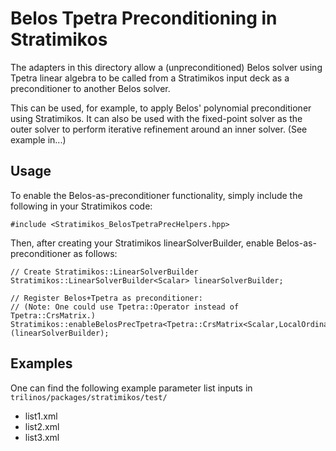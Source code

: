 # Belos Tpetra Preconditioning in Stratimikos

The adapters in this directory allow a (unpreconditioned) Belos solver using Tpetra linear algebra to be called from a Stratimikos input deck as a preconditioner to another Belos solver.  

This can be used, for example, to apply Belos' polynomial preconditioner using Stratimikos.
It can also be used with the fixed-point solver as the outer solver to perform iterative refinement around an inner solver. 
(See example in...)



## Usage

To enable the Belos-as-preconditioner functionality, simply include the following in your Stratimikos code: 

```
#include <Stratimikos_BelosTpetraPrecHelpers.hpp>
```

Then, after creating your Stratimikos linearSolverBuilder, enable Belos-as-preconditioner as follows:

```
// Create Stratimikos::LinearSolverBuilder
Stratimikos::LinearSolverBuilder<Scalar> linearSolverBuilder;

// Register Belos+Tpetra as preconditioner:
// (Note: One could use Tpetra::Operator instead of Tpetra::CrsMatrix.)
Stratimikos::enableBelosPrecTpetra<Tpetra::CrsMatrix<Scalar,LocalOrdinal,GlobalOrdinal,Node>>(linearSolverBuilder);
```

## Examples

One can find the following example parameter list inputs in `trilinos/packages/stratimikos/test/`

+ list1.xml
+ list2.xml
+ list3.xml
